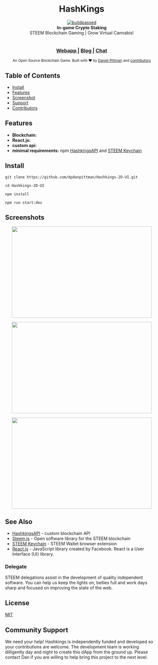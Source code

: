 <h1 align="center">HashKings</h1>
<div align="center">
<a href="https://travis-ci.org/dpdanpittman/Hashkings-2D-UI">
<img border="0" alt="buildpassed" src="https://travis-ci.org/dpdanpittman/Hashkings-2D-UI.svg?branch=master"></a><br/>
  <strong>In-game Crypto Staking</strong>
</div>
<div align="center">
  STEEM Blockchain Gaming | Grow Virtual Cannabis! 
</div>

<br />

<div align="center">
  <h3>
    <a href="https://www.hashkings.app">
      Webapp
    </a>
    <span> | </span>
    <a href="https://steempeak.com/@hashkings">
      Blog
    </a>
    <span> | </span>
    <a href="https://discord.gg/Zq29TWe">
      Chat
    </a>
  </h3>
</div>

<div align="center">
  <sub>An Open Source Blockchain Game. Built with ❤︎ by
  <a href="https://twitter.com/canna_curate">Daniel Pittman</a> and
  <a href="https://github.com/dpdanpittman/Hashkings-2D-UI/graphs/contributors">
    contributors
  </a>
</div>

## Table of Contents
- [Install](#installation)
- [Features](#features)
- [Screenshot](#screenshot)
- [Support](#support)
- [Contributors](#contributors)


## Features
- __Blockchain:__ 
- __React.js:__ 
- __custom api:__ 
- __minimal requirements:__ 
npm
[HashkingsAPI](https://github.com/disregardfiat/hashkings)
and [STEEM Keychain](https://chrome.google.com/webstore/detail/steem-keychain/lkcjlnjfpbikmcmbachjpdbijejflpcm?hl=en)


## Install
```git clone https://github.com/dpdanpittman/Hashkings-2D-UI.git```

```cd Hashkings-2D-UI```

```npm install```

```npm run start:dev```

## Screenshots
<p align="center">
  <img width="460" height="300" src="https://i.imgur.com/iqNlbxy.png">
</p>
<p align="center">
  <img width="460" height="300" src="https://i.imgur.com/1yBEKJx.png">
</p>
<p align="center">
  <img width="460" height="300" src="https://i.imgur.com/a3EnGNt.png">
</p>

## See Also
- [HashkingsAPI](https://github.com/disregardfiat/hashkings) - custom blockchain API
- [Steem.js](https://github.com/steemit/steem-js) - Open software library for the STEEM blockchain
- [STEEM Keychain](https://github.com/MattyIce/steem-keychain) - STEEM Wallet browser extension
- [React.js](https://reactjs.org/) -  JavaScript library created by Facebook. React is a User Interface (UI) library.

### Delegate
STEEM delegations assist in the development of quality independent 
software. You can help us keep the lights on, bellies full and work days sharp 
and focused on improving the state of the web.

## License
[MIT](https://tldrlegal.com/license/mit-license)

## Community Support
We need your help! Hashkings is independently funded and developed so your contributions are welcome. The development team is working dilligently day and night to create this dApp from the ground up. Please contact Dan if you are willing to help bring this project to the next level.
